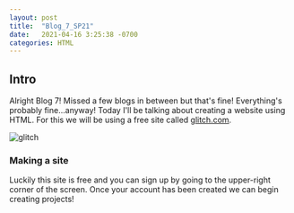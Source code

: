 ```yaml
---
layout: post
title:  "Blog_7_SP21"
date:   2021-04-16 3:25:38 -0700
categories: HTML
---
```

## Intro
Alright Blog 7! Missed a few blogs in between but that's fine! Everything's probably fine...anyway! Today
I'll be talking about creating a website using HTML. For this we will be using a free site called
[glitch.com](https://glitch.com).

![glitch](https://i.imgur.com/Z6aFKqF.png)

### Making a site
Luckily this site is free and you can sign up by going to the upper-right corner of the screen. Once your
account has been created we can begin creating projects!
